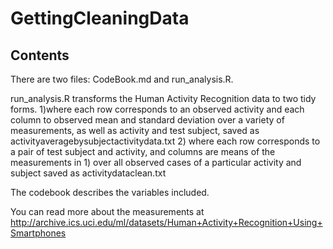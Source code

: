 # GettingCleaningData

## Contents

There are two files: CodeBook.md and run_analysis.R. 

run_analysis.R transforms the Human Activity Recognition data to two tidy forms.
1)where each row corresponds to an observed activity and each column to observed mean and standard deviation over a variety of measurements, 
as well as activity and test subject, 
saved as activityaveragebysubjectactivitydata.txt
2) where each row corresponds to a pair of test subject and activity, and columns are means of the measurements in 1) over all observed cases of a particular activity and subject 
saved as activitydataclean.txt

The codebook describes the variables included.

You can read more about the measurements at 
http://archive.ics.uci.edu/ml/datasets/Human+Activity+Recognition+Using+Smartphones 
